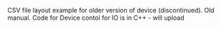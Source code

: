 CSV file layout example for older version of device (discontinued).
Old manual. 
Code for Device contol for IO is in C++ - will upload
